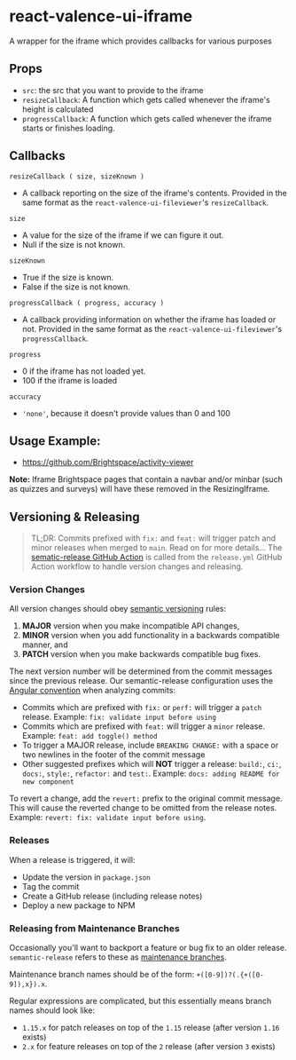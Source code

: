 # react-valence-ui-iframe

A wrapper for the iframe which provides callbacks for various purposes

## Props

- `src`: the src that you want to provide to the iframe
- `resizeCallback`: A function which gets called whenever the iframe's height is calculated
- `progressCallback`: A function which gets called whenever the iframe starts or finishes loading.

## Callbacks

```
resizeCallback ( size, sizeKnown )
```
- A callback reporting on the size of the iframe's contents. Provided in the same format as the `react-valence-ui-fileviewer`'s `resizeCallback`.

`size`
- A value for the size of the iframe if we can figure it out.
- Null if the size is not known.

`sizeKnown`
- True if the size is known.
- False if the size is not known.

```
progressCallback ( progress, accuracy )
```
- A callback providing information on whether the iframe has loaded or not. Provided in the same format as the `react-valence-ui-fileviewer`'s `progressCallback`.

`progress`
- 0 if the iframe has not loaded yet.
- 100 if the iframe is loaded

`accuracy`
- `'none'`, because it doesn't provide values than 0 and 100

## Usage Example:

- https://github.com/Brightspace/activity-viewer

**Note:** Iframe Brightspace pages that contain a navbar and/or minbar (such as quizzes and surveys) will have these removed in the ResizingIframe.

## Versioning & Releasing

> TL;DR: Commits prefixed with `fix:` and `feat:` will trigger patch and minor releases when merged to `main`. Read on for more details...
The [sematic-release GitHub Action](https://github.com/BrightspaceUI/actions/tree/master/semantic-release) is called from the `release.yml` GitHub Action workflow to handle version changes and releasing.

### Version Changes

All version changes should obey [semantic versioning](https://semver.org/) rules:
1. **MAJOR** version when you make incompatible API changes,
2. **MINOR** version when you add functionality in a backwards compatible manner, and
3. **PATCH** version when you make backwards compatible bug fixes.

The next version number will be determined from the commit messages since the previous release. Our semantic-release configuration uses the [Angular convention](https://github.com/conventional-changelog/conventional-changelog/tree/master/packages/conventional-changelog-angular) when analyzing commits:
* Commits which are prefixed with `fix:` or `perf:` will trigger a `patch` release. Example: `fix: validate input before using`
* Commits which are prefixed with `feat:` will trigger a `minor` release. Example: `feat: add toggle() method`
* To trigger a MAJOR release, include `BREAKING CHANGE:` with a space or two newlines in the footer of the commit message
* Other suggested prefixes which will **NOT** trigger a release: `build:`, `ci:`, `docs:`, `style:`, `refactor:` and `test:`. Example: `docs: adding README for new component`

To revert a change, add the `revert:` prefix to the original commit message. This will cause the reverted change to be omitted from the release notes. Example: `revert: fix: validate input before using`.

### Releases

When a release is triggered, it will:
* Update the version in `package.json`
* Tag the commit
* Create a GitHub release (including release notes)
* Deploy a new package to NPM

### Releasing from Maintenance Branches

Occasionally you'll want to backport a feature or bug fix to an older release. `semantic-release` refers to these as [maintenance branches](https://semantic-release.gitbook.io/semantic-release/usage/workflow-configuration#maintenance-branches).

Maintenance branch names should be of the form: `+([0-9])?(.{+([0-9]),x}).x`.

Regular expressions are complicated, but this essentially means branch names should look like:
* `1.15.x` for patch releases on top of the `1.15` release (after version `1.16` exists)
* `2.x` for feature releases on top of the `2` release (after version `3` exists)

[npm-url]: https://www.npmjs.org/package/frau-appconfig-builder
[npm-image]: https://img.shields.io/npm/v/frau-appconfig-builder.svg
